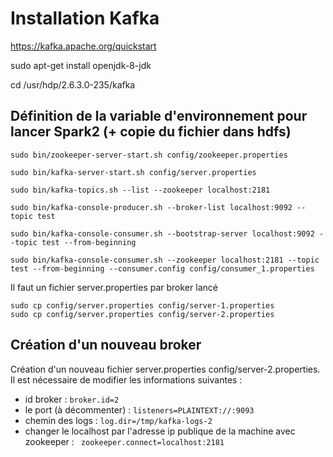 # Installation Kafka

https://kafka.apache.org/quickstart

sudo apt-get install openjdk-8-jdk

cd /usr/hdp/2.6.3.0-235/kafka

## Définition de la variable d'environnement pour lancer Spark2 (+ copie du fichier dans hdfs)
```
sudo bin/zookeeper-server-start.sh config/zookeeper.properties

sudo bin/kafka-server-start.sh config/server.properties

sudo bin/kafka-topics.sh --list --zookeeper localhost:2181

sudo bin/kafka-console-producer.sh --broker-list localhost:9092 --topic test

sudo bin/kafka-console-consumer.sh --bootstrap-server localhost:9092 --topic test --from-beginning

sudo bin/kafka-console-consumer.sh --zookeeper localhost:2181 --topic test --from-beginning --consumer.config config/consumer_1.properties

```

Il faut un fichier server.properties par broker lancé

```
sudo cp config/server.properties config/server-1.properties
sudo cp config/server.properties config/server-2.properties
```

## Création d'un nouveau broker

Création d'un nouveau fichier server.properties config/server-2.properties.
Il est nécessaire de modifier les informations suivantes :
 
* id broker : `broker.id=2`
* le port (à décommenter) : `listeners=PLAINTEXT://:9093` 
* chemin des logs : `log.dir=/tmp/kafka-logs-2`
* changer le localhost par l'adresse ip publique de la machine avec zookeeper : ` zookeeper.connect=localhost:2181`
